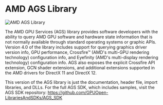 # AMD AGS Library
![AMD AGS Library](http://gpuopen-librariesandsdks.github.io/media/amd_logo_black.png)

The AMD GPU Services (AGS) library provides software developers with the ability to query AMD GPU software and hardware state information that is not normally available through standard operating systems or graphic APIs. Version 4.0 of the library includes support for querying graphics driver version info, GPU performance, Crossfire&trade; (AMD's multi-GPU rendering technology) configuration info, and Eyefinity (AMD's multi-display rendering technology) configuration info. AGS also exposes the explicit Crossfire API extension, GCN shader extensions, and additional extensions supported in the AMD drivers for DirectX 11 and DirectX 12.

This version of the AGS library is just the documentation, header file, import libraries, and DLLs. For the full AGS SDK, which includes samples, visit the AGS SDK repository:
https://github.com/GPUOpen-LibrariesAndSDKs/AGS_SDK
